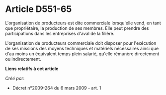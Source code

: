 # Article D551-65

L'organisation de producteurs est dite commerciale lorsqu'elle vend, en tant que propriétaire, la production de ses membres.
Elle peut prendre des participations dans les entreprises d'aval de la filière. 

L'organisation de producteurs commerciale doit disposer pour l'exécution de ses missions des moyens techniques et matériels
nécessaires ainsi que d'au moins un équivalent temps plein salarié, qu'elle rémunère directement ou indirectement.

**Liens relatifs à cet article**

_Créé par_:

  - Décret n°2009-264 du 6 mars 2009 - art. 1

